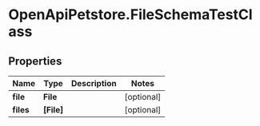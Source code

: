 # OpenApiPetstore.FileSchemaTestClass

## Properties

Name | Type | Description | Notes
------------ | ------------- | ------------- | -------------
**file** | **File** |  | [optional] 
**files** | **[File]** |  | [optional] 



